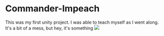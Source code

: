 # Commander-Impeach
This was my first unity project. I was able to teach myself as I went along. It's a bit of a mess, but hey, it's something
![](https://lh3.googleusercontent.com/x9IxUx1LgbyP-zqSB8ynrG6F0Jcism4bnMg6fA9RIXkFCTpc47J1RhJ-X7O-gAALYUg=w720-h310-rw)
